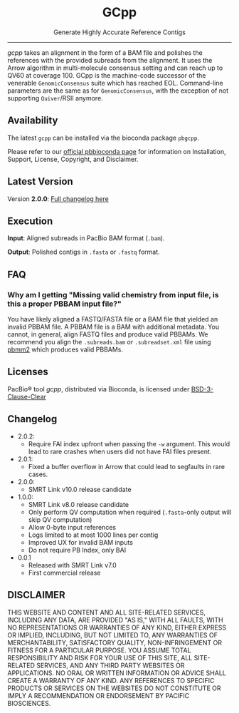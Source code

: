 <h1 align="center">GCpp</h1>
<p align="center">Generate Highly Accurate Reference Contigs</p>

***

_gcpp_ takes an alignment in the form of a BAM file and polishes the references
with the provided subreads from the alignment. It uses the Arrow algorithm in
multi-molecule consensus setting and can reach up to QV60 at coverage 100. GCpp
is the machine-code successor of the venerable ``GenomicConsensus`` suite which
has reached EOL. Command-line parameters are the same as for
``GenomicConsensus``, with the exception of not supporting ``Quiver``/RSII
anymore.

## Availability
The latest `gcpp` can be installed via the bioconda package `pbgcpp`.

Please refer to our [official pbbioconda page](https://github.com/PacificBiosciences/pbbioconda)
for information on Installation, Support, License, Copyright, and Disclaimer.

## Latest Version
Version **2.0.0**: [Full changelog here](#changelog)

## Execution
**Input**: Aligned subreads in PacBio BAM format (`.bam`).

**Output**: Polished contigs in `.fasta` or `.fastq` format.

## FAQ

### Why am I getting "Missing valid chemistry from input file, is this a proper PBBAM input file?"

You have likely aligned a FASTQ/FASTA file or a BAM file that yielded an
invalid PBBAM file. A PBBAM file is a BAM with additional metadata. You cannot,
in general, align FASTQ files and produce valid PBBAMs. We recommend you align
the `.subreads.bam` or `.subreadset.xml` file using
[pbmm2](https://github.com/PacificBiosciences/pbmm2) which produces valid
PBBAMs.

## Licenses
PacBio® tool _gcpp_, distributed via Bioconda, is licensed under
[BSD-3-Clause-Clear](https://spdx.org/licenses/BSD-3-Clause-Clear.html)

## Changelog

 * 2.0.2:
   * Require FAI index upfront when passing the `-w` argument. This would lead to rare crashes when users did not have FAI files present.
 * 2.0.1:
   * Fixed a buffer overflow in Arrow that could lead to segfaults in rare cases.
 * 2.0.0:
   * SMRT Link v10.0 release candidate
 * 1.0.0:
   * SMRT Link v8.0 release candidate
   * Only perform QV computation when required (`.fasta`-only output will skip QV computation)
   * Allow 0-byte input references
   * Logs limited to at most 1000 lines per contig
   * Improved UX for invalid BAM inputs
   * Do not require PB Index, only BAI
 * 0.0.1
   * Released with SMRT Link v7.0
   * First commercial release

## DISCLAIMER
THIS WEBSITE AND CONTENT AND ALL SITE-RELATED SERVICES, INCLUDING ANY DATA, ARE PROVIDED "AS IS," WITH ALL FAULTS, WITH NO REPRESENTATIONS OR WARRANTIES OF ANY KIND, EITHER EXPRESS OR IMPLIED, INCLUDING, BUT NOT LIMITED TO, ANY WARRANTIES OF MERCHANTABILITY, SATISFACTORY QUALITY, NON-INFRINGEMENT OR FITNESS FOR A PARTICULAR PURPOSE. YOU ASSUME TOTAL RESPONSIBILITY AND RISK FOR YOUR USE OF THIS SITE, ALL SITE-RELATED SERVICES, AND ANY THIRD PARTY WEBSITES OR APPLICATIONS. NO ORAL OR WRITTEN INFORMATION OR ADVICE SHALL CREATE A WARRANTY OF ANY KIND. ANY REFERENCES TO SPECIFIC PRODUCTS OR SERVICES ON THE WEBSITES DO NOT CONSTITUTE OR IMPLY A RECOMMENDATION OR ENDORSEMENT BY PACIFIC BIOSCIENCES.
